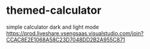 # themed-calculator
simple calculator dark and light mode
https://prod.liveshare.vsengsaas.visualstudio.com/join?CCAC8E2E1068A58C23D7048DD2B2A955C871